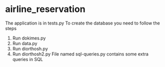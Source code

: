 # airline_reservation
The application is in tests.py
To create the database you need to follow the steps
1) Run dokimes.py
2) Run data.py
3) Run diorthosh.py
4) Run diorthosh2.py
File named sql-queries.py contains some extra queries in SQL 
